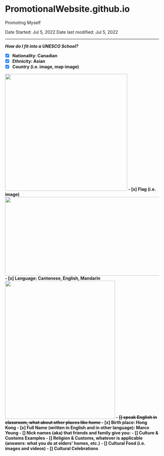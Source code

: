 # PromotionalWebsite.github.io
Promoting Myself

Date Started: Jul 5, 2022 Date last modified: Jul 5, 2022

---

<b>*How do I fit into a UNESCO School?*<b>

- [x] Nationality: Canadian
- [x] Ethnicity: Asian
- [x] Country (i.e. image, map image)
 <img src="https://cdn.britannica.com/10/183610-050-07053EDD/World-Data-Locator-Map-Canada.jpg" width="400" height="382">
- [x] Flag (i.e. image)
 <img src="https://upload.wikimedia.org/wikipedia/commons/thumb/c/cf/Flag_of_Canada.svg/800px-Flag_of_Canada.svg.png?20190318175205" width="514" height="257">
- [x] Language: Cantonese, English, Mandarin 
<img src= "https://fiverr-res.cloudinary.com/images/q_auto,f_auto/gigs/164382750/original/590864ae96f6bbbfd967dbb8c41d86bfb1cd8117/accurately-translate-english-cantonese-and-chinese-mandarin.jpg" width="360" height="451">
- <s>[] speak English in classroom, what about other places like home </s>
- [x] Birth place: Hong Kong
- [x] Full Name (written in English and in other language): Marco Yeung
- [] Nick names (aka) that friends and family give you:
- [] Culture & Customs Examples
- [] Religion & Customs, whatever is applicable (answers: what you do at elders' homes, etc.)
- [] Cultural Food (i.e. images and videos)
- [] Cultural Celebrations